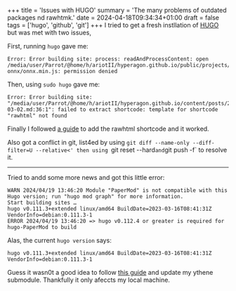 +++
title = 'Issues with HUGO'
summary = 'The many problems of outdated packages nd rawhtmk.'
date = 2024-04-18T09:34:34+01:00
draft = false
tags = ['hugo', 'github', 'git']
+++
I tried to get a fresh instllation of [HUGO](https://gohugo.io/) but was met with two issues,

First, running `hugo` gave me:
```
Error: Error building site: process: readAndProcessContent: open /media/user/Parrot/@home/h/ariotII/hyperagon.github.io/public/projects/detector-onnx/onnx.min.js: permission denied
```

Then, using `sudo hugo` gave me:
```
Error: Error building site: "/media/user/Parrot/@home/h/ariotII/hyperagon.github.io/content/posts/2024-03-02.md:36:1": failed to extract shortcode: template for shortcode "rawhtml" not found
```

Finally I followed [a guide](https://andrewu.page/2022/04/insert-raw-html-in-hugo-with-a-simple-shortcode/) to add the rawhtml shortcode and it worked.

Also got a conflict in git, list4ed by using `git diff --name-only --diff-filter=U --relative<' then using `git reset --hard` and `git push -f` to resolve it.

---

Tried to andd some more news and got this little error:
```
WARN 2024/04/19 13:46:20 Module "PaperMod" is not compatible with this Hugo version; run "hugo mod graph" for more information.
Start building sites … 
hugo v0.111.3+extended linux/amd64 BuildDate=2023-03-16T08:41:31Z VendorInfo=debian:0.111.3-1
ERROR 2024/04/19 13:46:20 => hugo v0.112.4 or greater is required for hugo-PaperMod to build 
```

Alas, the current `hugo version` says:
```
hugo v0.111.3+extended linux/amd64 BuildDate=2023-03-16T08:41:31Z VendorInfo=debian:0.111.3-1
```

Guess it wasn0t a good idea to follow [this guide](https://stackoverflow.com/questions/60269683/how-to-fix-the-error-found-no-layout-file-for-html-for-page-in-hugo-cms) and update my ythene submodule. Thankfully it only afeccts my local machine.
